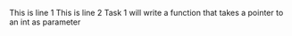 This is line 1
This is line 2
Task 1 will write a function that takes a pointer to an int as parameter
